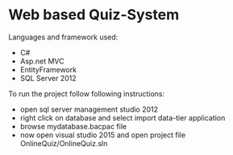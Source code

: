 # Web based Quiz-System

Languages and framework used:
- C#
- Asp.net MVC
- EntityFramework
- SQL Server 2012


To run the project follow following instructions:
- open sql server management studio 2012
- right click on database and select import data-tier application
- browse mydatabase.bacpac file 
- now open visual studio 2015 and open project file OnlineQuiz/OnlineQuiz.sln
